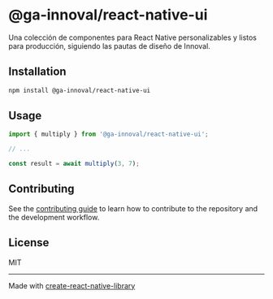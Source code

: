 # @ga-innoval/react-native-ui

Una colección de componentes para React Native personalizables y listos para producción, siguiendo las pautas de diseño de Innoval.

## Installation

```sh
npm install @ga-innoval/react-native-ui
```

## Usage

```js
import { multiply } from '@ga-innoval/react-native-ui';

// ...

const result = await multiply(3, 7);
```

## Contributing

See the [contributing guide](CONTRIBUTING.md) to learn how to contribute to the repository and the development workflow.

## License

MIT

---

Made with [create-react-native-library](https://github.com/callstack/react-native-builder-bob)
